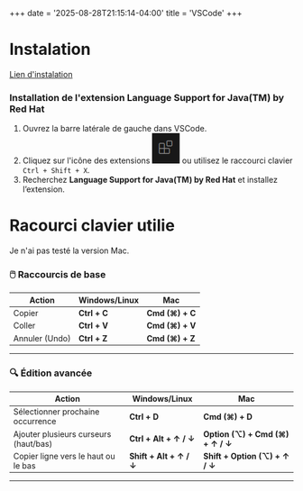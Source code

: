 +++
date = '2025-08-28T21:15:14-04:00'
title = 'VSCode'
+++
# Instalation

[Lien d'instalation](https://code.visualstudio.com/Download)


### Installation de l'extension **Language Support for Java(TM) by Red Hat**

1. Ouvrez la barre latérale de gauche dans VSCode.
2. Cliquez sur l'icône des extensions ![alt text](extensions.png) ou utilisez le raccourci clavier `Ctrl + Shift + X`.
3. Recherchez **Language Support for Java(TM) by Red Hat** et installez l’extension.


# Racourci clavier utilie

Je n'ai pas testé la version Mac.

### 🖱️ **Raccourcis de base**

| Action         | Windows/Linux | Mac             |
| -------------- | ------------- | --------------- |
| Copier         | **Ctrl + C**  | **Cmd (⌘) + C** |
| Coller         | **Ctrl + V**  | **Cmd (⌘) + V** |
| Annuler (Undo) | **Ctrl + Z**  | **Cmd (⌘) + Z** |

---

### 🔍 **Édition avancée**

| Action                                | Windows/Linux           | Mac                              |
| ------------------------------------- | ----------------------- | -------------------------------- |
| Sélectionner prochaine occurrence     | **Ctrl + D**            | **Cmd (⌘) + D**                  |
| Ajouter plusieurs curseurs (haut/bas) | **Ctrl + Alt + ↑ / ↓**  | **Option (⌥) + Cmd (⌘) + ↑ / ↓** |
| Copier ligne vers le haut ou le bas   | **Shift + Alt + ↑ / ↓** | **Shift + Option (⌥) + ↑ / ↓**   |

---

<!-- 
# Maven 

Nous allons utiliser la structure de projet recommandée par [Maven](https://maven.apache.org/guides/introduction/introduction-to-the-standard-directory-layout.html).

### Installation de l'extension **Maven for Java**

1. Ouvrez la barre latérale de gauche dans VSCode.
2. Cliquez sur l'icône des extensions ![alt text](extensions.png) ou utilisez le raccourci clavier `Ctrl + Shift + X`.
3. Recherchez **Maven for Java** et installez l’extension.

### Création d’un projet Maven

Une fois l’extension installée :

1. Dans l’explorateur de fichiers de VSCode, faites un clic droit.
2. Sélectionnez : `Maven` → `New Project`.
3. Choisissez l’option **No Archetype**.

VSCode vous demandera ensuite de saisir plusieurs informations :

- **Group ID** : identifiant unique de votre organisation ou projet (ex. `com.example`). Mettez n'importe quoi pour l'instant.
- **Artifact ID** : nom du projet (il correspond au nom du dossier créé).
- **Version** (optionnelle) : laissez la valeur par défaut sauf si besoin spécifique.

Une fois le projet créé, vous devriez voir une structure de dossier semblable à ceci :


## Exemple

**Group ID** : serie2.exo026

**Artifact ID** : poo

![alt text](treeStructure.png)

---

### Ouverture du projet dans VSCode

Une fois le projet créé, assurez-vous d’**ouvrir le dossier racine** du projet dans VSCode.
Dans l’explorateur (à gauche), le dossier tout en haut doit être celui contenant les sous-dossiers `src`, `pom.xml`, etc.

> 💡 Astuce : si vous êtes à l’aise avec le terminal, vous pouvez faire un clic droit sur le dossier du projet → **"Open in Integrated Terminal"**, puis taper `code .` pour ouvrir le projet dans une nouvelle fenêtre VSCode.

### Organisation du code

* Tout votre code Java doit se trouver dans le dossier `src/main/java/`.
* Un sous-dossier est généralement créé automatiquement à l’intérieur de `java/` (en fonction du `groupId` et `artifactId` fournis).
  Vous pouvez **le supprimer**, nous ne l'utiliserons pas cette session.

### Exécuter votre code

Une fois un fichier `.java` ouvert (contenant une méthode `main`), vous pouvez l’exécuter facilement en cliquant sur le bouton ▶️ **"Run"** situé en haut à droite de l’éditeur.


Créez un fichier HelloWorld.java dans le dossier src/main/java/

-->